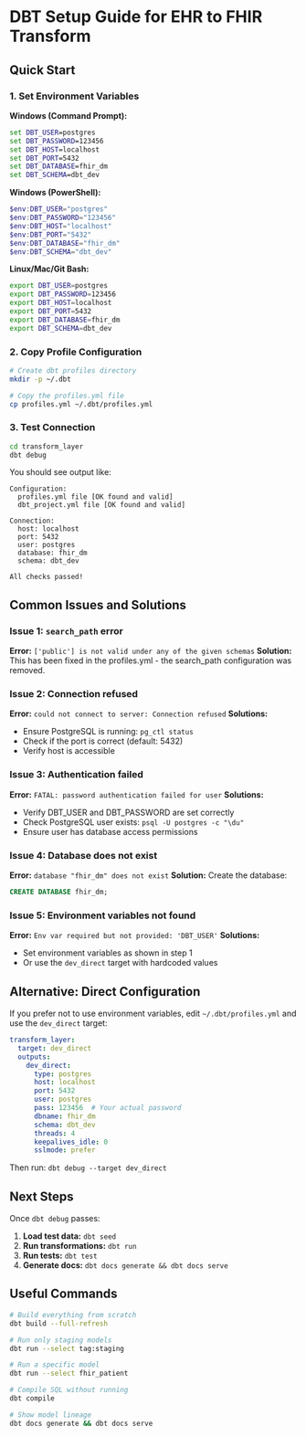 # DBT Setup Guide for EHR to FHIR Transform

## Quick Start

### 1. Set Environment Variables

**Windows (Command Prompt):**
```cmd
set DBT_USER=postgres
set DBT_PASSWORD=123456
set DBT_HOST=localhost
set DBT_PORT=5432
set DBT_DATABASE=fhir_dm
set DBT_SCHEMA=dbt_dev
```

**Windows (PowerShell):**
```powershell
$env:DBT_USER="postgres"
$env:DBT_PASSWORD="123456"
$env:DBT_HOST="localhost"
$env:DBT_PORT="5432"
$env:DBT_DATABASE="fhir_dm"
$env:DBT_SCHEMA="dbt_dev"
```

**Linux/Mac/Git Bash:**
```bash
export DBT_USER=postgres
export DBT_PASSWORD=123456
export DBT_HOST=localhost
export DBT_PORT=5432
export DBT_DATABASE=fhir_dm
export DBT_SCHEMA=dbt_dev
```

### 2. Copy Profile Configuration

```bash
# Create dbt profiles directory
mkdir -p ~/.dbt

# Copy the profiles.yml file
cp profiles.yml ~/.dbt/profiles.yml
```

### 3. Test Connection

```bash
cd transform_layer
dbt debug
```

You should see output like:
```
Configuration:
  profiles.yml file [OK found and valid]
  dbt_project.yml file [OK found and valid]
  
Connection:
  host: localhost
  port: 5432
  user: postgres
  database: fhir_dm
  schema: dbt_dev
  
All checks passed!
```

## Common Issues and Solutions

### Issue 1: `search_path` error
**Error:** `['public'] is not valid under any of the given schemas`
**Solution:** This has been fixed in the profiles.yml - the search_path configuration was removed.

### Issue 2: Connection refused
**Error:** `could not connect to server: Connection refused`
**Solutions:**
- Ensure PostgreSQL is running: `pg_ctl status`
- Check if the port is correct (default: 5432)
- Verify host is accessible

### Issue 3: Authentication failed
**Error:** `FATAL: password authentication failed for user`
**Solutions:**
- Verify DBT_USER and DBT_PASSWORD are set correctly
- Check PostgreSQL user exists: `psql -U postgres -c "\du"`
- Ensure user has database access permissions

### Issue 4: Database does not exist
**Error:** `database "fhir_dm" does not exist`
**Solution:** Create the database:
```sql
CREATE DATABASE fhir_dm;
```

### Issue 5: Environment variables not found
**Error:** `Env var required but not provided: 'DBT_USER'`
**Solutions:**
- Set environment variables as shown in step 1
- Or use the `dev_direct` target with hardcoded values

## Alternative: Direct Configuration

If you prefer not to use environment variables, edit `~/.dbt/profiles.yml` and use the `dev_direct` target:

```yaml
transform_layer:
  target: dev_direct
  outputs:
    dev_direct:
      type: postgres
      host: localhost
      port: 5432
      user: postgres
      pass: 123456  # Your actual password
      dbname: fhir_dm
      schema: dbt_dev
      threads: 4
      keepalives_idle: 0
      sslmode: prefer
```

Then run: `dbt debug --target dev_direct`

## Next Steps

Once `dbt debug` passes:

1. **Load test data:** `dbt seed`
2. **Run transformations:** `dbt run`
3. **Run tests:** `dbt test`
4. **Generate docs:** `dbt docs generate && dbt docs serve`

## Useful Commands

```bash
# Build everything from scratch
dbt build --full-refresh

# Run only staging models
dbt run --select tag:staging

# Run a specific model
dbt run --select fhir_patient

# Compile SQL without running
dbt compile

# Show model lineage
dbt docs generate && dbt docs serve
```